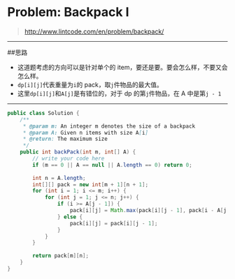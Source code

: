 # Problem: Backpack I

> http://www.lintcode.com/en/problem/backpack/

------
##思路
* 这道题考虑的方向可以是针对单个的 item，要还是要。要会怎么样，不要又会怎么样。
* `dp[i][j]`代表重量为`i`的 pack，取`j`件物品的最大值。
* 这里`dp[i][j]`和`A[j]`是有错位的，对于 dp 的第`j`件物品，在 A 中是第`j - 1` 

------


```java
public class Solution {
    /**
     * @param m: An integer m denotes the size of a backpack
     * @param A: Given n items with size A[i]
     * @return: The maximum size
     */
    public int backPack(int m, int[] A) {
        // write your code here
        if (m == 0 || A == null || A.length == 0) return 0;
        
        int n = A.length;
        int[][] pack = new int[m + 1][n + 1];
        for (int i = 1; i <= m; i++) {
            for (int j = 1; j <= n; j++) {
                if (i >= A[j - 1]) {
                    pack[i][j] = Math.max(pack[i][j - 1], pack[i - A[j - 1]][j - 1] + A[j - 1]);
                } else {
                    pack[i][j] = pack[i][j - 1];
                }
            }
        }
        
        return pack[m][n];
    }
}
```

